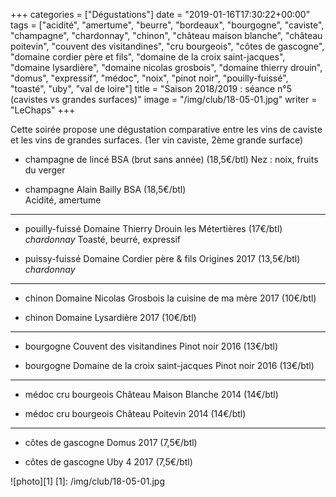 +++
categories = ["Dégustations"]
date = "2019-01-16T17:30:22+00:00"
tags = ["acidité", "amertume", "beurre", "bordeaux", "bourgogne", "caviste", "champagne", "chardonnay", "chinon", "château maison blanche", "château poitevin", "couvent des visitandines", "cru bourgeois", "côtes de gascogne", "domaine cordier père et fils", "domaine de la croix saint-jacques", "domaine lysardière", "domaine nicolas grosbois", "domaine thierry drouin", "domus", "expressif", "médoc", "noix", "pinot noir", "pouilly-fuissé", "toasté", "uby", "val de loire"] 
title = "Saison 2018/2019 : séance n°5 (cavistes vs grandes surfaces)"
image = "/img/club/18-05-01.jpg"
writer = "LeChaps"
+++

Cette soirée propose une dégustation comparative entre les vins de caviste et les vins de grandes surfaces. (1er vin caviste, 2ème grande surface)

* champagne de lincé BSA (brut sans année) (18,5€/btl)
Nez : noix, fruits du verger

* champagne Alain Bailly BSA (18,5€/btl)  
Acidité, amertume

---

* pouilly-fuissé Domaine Thierry Drouin les Métertières (17€/btl)  
_chardonnay_
Toasté, beurré, expressif

* puissy-fuissé Domaine Cordier père & fils Origines 2017 (13,5€/btl)  
_chardonnay_

---

* chinon Domaine Nicolas Grosbois la cuisine de ma mère 2017 (10€/btl)

* chinon Domaine Lysardière 2017 (10€/btl)

---

* bourgogne Couvent des visitandines Pinot noir 2016 (13€/btl)

* bourgogne Domaine de la croix saint-jacques Pinot noir 2016 (13€/btl)

---

* médoc cru bourgeois Château Maison Blanche 2014 (14€/btl) <i class="fa fa-minus-circle"></i>

* médoc cru bourgeois Château Poitevin 2014 (14€/btl) <i class="fa fa-minus-circle"></i>

---

* côtes de gascogne Domus 2017 (7,5€/btl)

* côtes de gascogne Uby 4 2017 (7,5€/btl)

![photo][1]
[1]: /img/club/18-05-01.jpg
